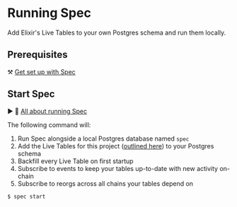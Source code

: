 # Running Spec

Add Elixir's Live Tables to your own Postgres schema and run them locally.

## Prerequisites

⚒️ [Get set up with Spec](./Spec-Setup.md)

## Start Spec

▶️ 🍿 [All about running Spec](https://www.loom.com/share/1c46f77578cb425bb6fc68981355b494)

The following command will:

1. Run Spec alongside a local Postgres database named `spec`
2. Add the Live Tables for this project ([outlined here](./.spec/project.toml)) to your Postgres schema
3. Backfill every Live Table on first startup
4. Subscribe to events to keep your tables up-to-date with new activity on-chain
5. Subscribe to reorgs across all chains your tables depend on

```bash
$ spec start
```